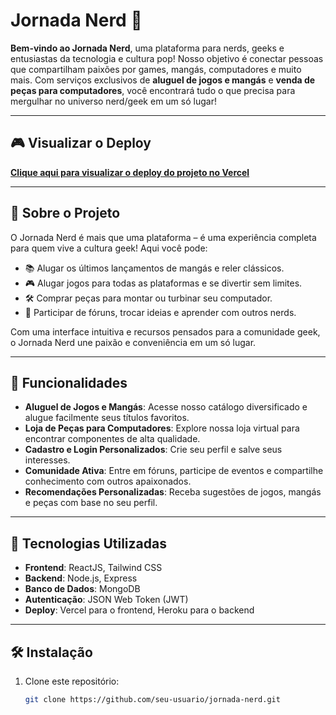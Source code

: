 # Jornada Nerd 🚀  

**Bem-vindo ao Jornada Nerd**, uma plataforma para nerds, geeks e entusiastas da tecnologia e cultura pop! Nosso objetivo é conectar pessoas que compartilham paixões por games, mangás, computadores e muito mais. Com serviços exclusivos de **aluguel de jogos e mangás** e **venda de peças para computadores**, você encontrará tudo o que precisa para mergulhar no universo nerd/geek em um só lugar!  

---
## 🎮 Visualizar o Deploy
[**Clique aqui para visualizar o deploy do projeto no Vercel**](https://jornada-nerd-8ocw.vercel.app/)

---
## 📖 Sobre o Projeto  

O Jornada Nerd é mais que uma plataforma – é uma experiência completa para quem vive a cultura geek! Aqui você pode:  
- 📚 Alugar os últimos lançamentos de mangás e reler clássicos.  
- 🎮 Alugar jogos para todas as plataformas e se divertir sem limites.  
- 🛠️ Comprar peças para montar ou turbinar seu computador.  
- 💬 Participar de fóruns, trocar ideias e aprender com outros nerds.  

Com uma interface intuitiva e recursos pensados para a comunidade geek, o Jornada Nerd une paixão e conveniência em um só lugar.

---

## 🌟 Funcionalidades  

- **Aluguel de Jogos e Mangás**: Acesse nosso catálogo diversificado e alugue facilmente seus títulos favoritos.  
- **Loja de Peças para Computadores**: Explore nossa loja virtual para encontrar componentes de alta qualidade.  
- **Cadastro e Login Personalizados**: Crie seu perfil e salve seus interesses.  
- **Comunidade Ativa**: Entre em fóruns, participe de eventos e compartilhe conhecimento com outros apaixonados.  
- **Recomendações Personalizadas**: Receba sugestões de jogos, mangás e peças com base no seu perfil.  

---

## 🚀 Tecnologias Utilizadas  

- **Frontend**: ReactJS, Tailwind CSS  
- **Backend**: Node.js, Express  
- **Banco de Dados**: MongoDB  
- **Autenticação**: JSON Web Token (JWT)  
- **Deploy**: Vercel para o frontend, Heroku para o backend  

---

## 🛠️ Instalação  

1. Clone este repositório:  
   ```bash
   git clone https://github.com/seu-usuario/jornada-nerd.git

